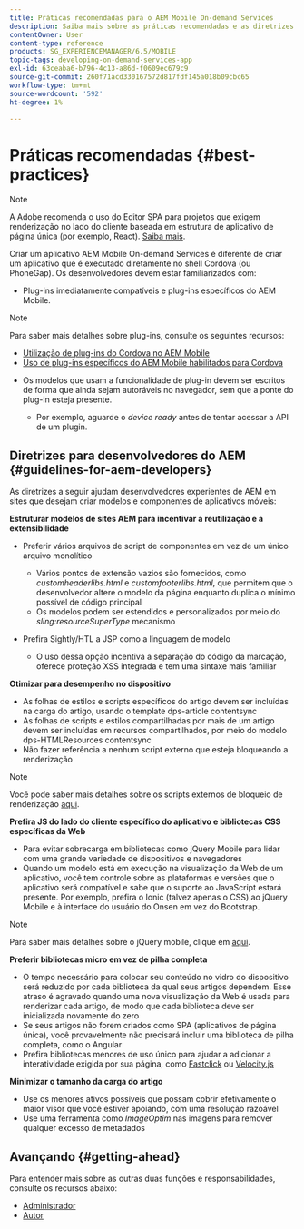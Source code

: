 ```yaml
---
title: Práticas recomendadas para o AEM Mobile On-demand Services
description: Saiba mais sobre as práticas recomendadas e as diretrizes que ajudam desenvolvedores experientes de AEM em sites que desejam criar modelos e componentes de aplicativos móveis.
contentOwner: User
content-type: reference
products: SG_EXPERIENCEMANAGER/6.5/MOBILE
topic-tags: developing-on-demand-services-app
exl-id: 63ceaba6-b796-4c13-a86d-f0609ec679c9
source-git-commit: 260f71acd330167572d817fdf145a018b09cbc65
workflow-type: tm+mt
source-wordcount: '592'
ht-degree: 1%

---
```


# Práticas recomendadas     {#best-practices}

>[!NOTE]
>
>A Adobe recomenda o uso do Editor SPA para projetos que exigem renderização no lado do cliente baseada em estrutura de aplicativo de página única (por exemplo, React). [Saiba mais](/help/sites-developing/spa-overview.md).

Criar um aplicativo AEM Mobile On-demand Services é diferente de criar um aplicativo que é executado diretamente no shell Cordova (ou PhoneGap). Os desenvolvedores devem estar familiarizados com:

* Plug-ins imediatamente compatíveis e plug-ins específicos do AEM Mobile.

>[!NOTE]
>
>Para saber mais detalhes sobre plug-ins, consulte os seguintes recursos:
>
>* [Utilização de plug-ins do Cordova no AEM Mobile](https://helpx.adobe.com/digital-publishing-solution/help/cordova-api.html)
>* [Uso de plug-ins específicos do AEM Mobile habilitados para Cordova](https://helpx.adobe.com/digital-publishing-solution/help/app-runtime-api.html)
>

* Os modelos que usam a funcionalidade de plug-in devem ser escritos de forma que ainda sejam autoráveis no navegador, sem que a ponte do plug-in esteja presente.

   * Por exemplo, aguarde o *device ready* antes de tentar acessar a API de um plugin.

## Diretrizes para desenvolvedores do AEM {#guidelines-for-aem-developers}

As diretrizes a seguir ajudam desenvolvedores experientes de AEM em sites que desejam criar modelos e componentes de aplicativos móveis:

**Estruturar modelos de sites AEM para incentivar a reutilização e a extensibilidade**

* Preferir vários arquivos de script de componentes em vez de um único arquivo monolítico

   * Vários pontos de extensão vazios são fornecidos, como *customheaderlibs.html* e *customfooterlibs.html*, que permitem que o desenvolvedor altere o modelo da página enquanto duplica o mínimo possível de código principal
   * Os modelos podem ser estendidos e personalizados por meio do *sling:resourceSuperType* mecanismo

* Prefira Sightly/HTL a JSP como a linguagem de modelo

   * O uso dessa opção incentiva a separação do código da marcação, oferece proteção XSS integrada e tem uma sintaxe mais familiar

**Otimizar para desempenho no dispositivo**

* As folhas de estilos e scripts específicos do artigo devem ser incluídas na carga do artigo, usando o template dps-article contentsync
* As folhas de scripts e estilos compartilhadas por mais de um artigo devem ser incluídas em recursos compartilhados, por meio do modelo dps-HTMLResources contentsync
* Não fazer referência a nenhum script externo que esteja bloqueando a renderização

>[!NOTE]
>
>Você pode saber mais detalhes sobre os scripts externos de bloqueio de renderização [aqui](https://developers.google.com/speed/docs/insights/BlockingJS).

**Prefira JS do lado do cliente específico do aplicativo e bibliotecas CSS específicas da Web**

* Para evitar sobrecarga em bibliotecas como jQuery Mobile para lidar com uma grande variedade de dispositivos e navegadores
* Quando um modelo está em execução na visualização da Web de um aplicativo, você tem controle sobre as plataformas e versões que o aplicativo será compatível e sabe que o suporte ao JavaScript estará presente. Por exemplo, prefira o Ionic (talvez apenas o CSS) ao jQuery Mobile e à interface do usuário do Onsen em vez do Bootstrap.

>[!NOTE]
>
>Para saber mais detalhes sobre o jQuery mobile, clique em [aqui](https://jquerymobile.com/browser-support/1.4/).

**Preferir bibliotecas micro em vez de pilha completa**

* O tempo necessário para colocar seu conteúdo no vidro do dispositivo será reduzido por cada biblioteca da qual seus artigos dependem. Esse atraso é agravado quando uma nova visualização da Web é usada para renderizar cada artigo, de modo que cada biblioteca deve ser inicializada novamente do zero
* Se seus artigos não forem criados como SPA (aplicativos de página única), você provavelmente não precisará incluir uma biblioteca de pilha completa, como o Angular
* Prefira bibliotecas menores de uso único para ajudar a adicionar a interatividade exigida por sua página, como [Fastclick](https://github.com/ftlabs/fastclick) ou [Velocity.js](https://velocityjs.org)

**Minimizar o tamanho da carga do artigo**

* Use os menores ativos possíveis que possam cobrir efetivamente o maior visor que você estiver apoiando, com uma resolução razoável
* Use uma ferramenta como *ImageOptim* nas imagens para remover qualquer excesso de metadados

## Avançando {#getting-ahead}

Para entender mais sobre as outras duas funções e responsabilidades, consulte os recursos abaixo:

* [Administrador](/help/mobile/aem-mobile.md)
* [Autor](/help/mobile/aem-mobile-on-demand.md)
